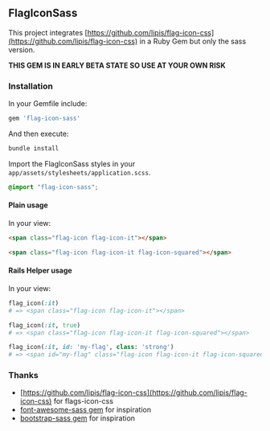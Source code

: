 FlagIconSass
---

This project integrates [https://github.com/lipis/flag-icon-css](https://github.com/lipis/flag-icon-css) in a Ruby Gem but only the sass version.

**THIS GEM IS IN EARLY BETA STATE SO USE AT YOUR OWN RISK**

### Installation

In your Gemfile include:

```ruby
gem 'flag-icon-sass'
```

And then execute:

```sh
bundle install
```

Import the FlagIconSass styles in your `app/assets/stylesheets/application.scss`.

```scss
@import "flag-icon-sass";
```

#### Plain usage

In your view:

```html
<span class="flag-icon flag-icon-it"></span>
```

```html
<span class="flag-icon flag-icon-it flag-icon-squared"></span>
```

#### Rails Helper usage

In your view:

```ruby
flag_icon(:it)
# => <span class="flag-icon flag-icon-it"></span>
```

```ruby
flag_icon(:it, true)
# => <span class="flag-icon flag-icon-it flag-icon-squared"></span>
```

```ruby
flag_icon(:it, id: 'my-flag', class: 'strong')
# => <span id="my-flag" class="flag-icon flag-icon-it flag-icon-squared strong"></span>
```

### Thanks

* [https://github.com/lipis/flag-icon-css](https://github.com/lipis/flag-icon-css) for flags-icon-css
* [font-awesome-sass gem](https://github.com/FortAwesome/font-awesome-sass) for inspiration
* [bootstrap-sass gem](https://github.com/twbs/bootstrap-sass) for inspiration
